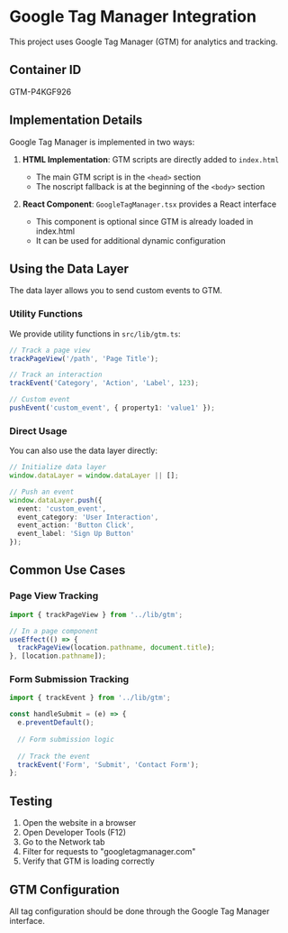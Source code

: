 # Google Tag Manager Integration

This project uses Google Tag Manager (GTM) for analytics and tracking.

## Container ID

GTM-P4KGF926

## Implementation Details

Google Tag Manager is implemented in two ways:

1. **HTML Implementation**: GTM scripts are directly added to `index.html`
   - The main GTM script is in the `<head>` section
   - The noscript fallback is at the beginning of the `<body>` section

2. **React Component**: `GoogleTagManager.tsx` provides a React interface
   - This component is optional since GTM is already loaded in index.html
   - It can be used for additional dynamic configuration

## Using the Data Layer

The data layer allows you to send custom events to GTM.

### Utility Functions

We provide utility functions in `src/lib/gtm.ts`:

```typescript
// Track a page view
trackPageView('/path', 'Page Title');

// Track an interaction
trackEvent('Category', 'Action', 'Label', 123);

// Custom event
pushEvent('custom_event', { property1: 'value1' });
```

### Direct Usage

You can also use the data layer directly:

```typescript
// Initialize data layer
window.dataLayer = window.dataLayer || [];

// Push an event
window.dataLayer.push({
  event: 'custom_event',
  event_category: 'User Interaction',
  event_action: 'Button Click',
  event_label: 'Sign Up Button'
});
```

## Common Use Cases

### Page View Tracking

```typescript
import { trackPageView } from '../lib/gtm';

// In a page component
useEffect(() => {
  trackPageView(location.pathname, document.title);
}, [location.pathname]);
```

### Form Submission Tracking

```typescript
import { trackEvent } from '../lib/gtm';

const handleSubmit = (e) => {
  e.preventDefault();
  
  // Form submission logic
  
  // Track the event
  trackEvent('Form', 'Submit', 'Contact Form');
};
```

## Testing

1. Open the website in a browser
2. Open Developer Tools (F12)
3. Go to the Network tab
4. Filter for requests to "googletagmanager.com"
5. Verify that GTM is loading correctly

## GTM Configuration

All tag configuration should be done through the Google Tag Manager interface.

